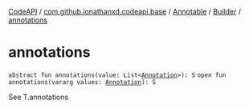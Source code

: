 [CodeAPI](../../../index.md) / [com.github.jonathanxd.codeapi.base](../../index.md) / [Annotable](../index.md) / [Builder](index.md) / [annotations](.)

# annotations

`abstract fun annotations(value: List<`[`Annotation`](../../-annotation/index.md)`>): S`
`open fun annotations(vararg values: `[`Annotation`](../../-annotation/index.md)`): S`

See T.annotations

